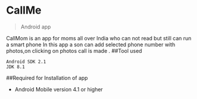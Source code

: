 # CallMe
>Android app

CallMom is an  app for moms all over India who can not read but still can run a smart phone
In this app a son can add selected phone number with photos,on clicking on photos call is made .
##Tool used 
```
Android SDK 2.1
JDK 8.1
```
##Required for Installation of app
- Android Mobile version 4.1 or higher

